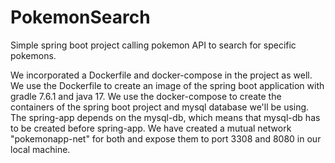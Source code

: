 # PokemonSearch
Simple spring boot project calling pokemon API to search for specific pokemons.

We incorporated a Dockerfile and docker-compose in the project as well.
We use the Dockerfile to create an image of the spring boot application with gradle 7.6.1 and java 17.
We use the docker-compose to create the containers of the spring boot project and mysql database we'll be using.
The spring-app depends on the mysql-db, which means that mysql-db has to be created before spring-app.
We have created a mutual network "pokemonapp-net" for both and expose them to port 3308 and 8080 in our local machine.
